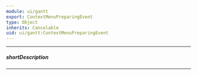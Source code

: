 ```yaml
---
module: ui/gantt
export: ContextMenuPreparingEvent
type: Object
inherits: Cancelable
uid: ui/gantt:ContextMenuPreparingEvent
---
```

---
##### shortDescription
<!-- Description goes here -->

---
<!-- Description goes here -->